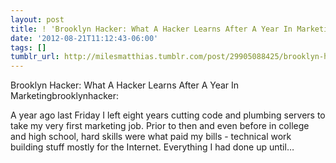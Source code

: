 ```yaml
---
layout: post
title: ! 'Brooklyn Hacker: What A Hacker Learns After A Year In Marketing'
date: '2012-08-21T11:12:43-06:00'
tags: []
tumblr_url: http://milesmatthias.tumblr.com/post/29905088425/brooklyn-hacker-what-a-hacker-learns-after-a-year-in
---
```

Brooklyn Hacker: What A Hacker Learns After A Year In Marketingbrooklynhacker:


A year ago last Friday I left eight years cutting code and plumbing servers to take my very first marketing job. Prior to then and even before in college and high school, hard skills were what paid my bills - technical work building stuff mostly for the Internet. Everything I had done up until…
